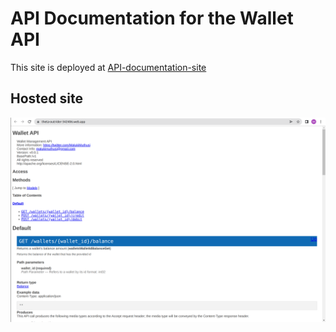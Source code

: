 # API Documentation for the Wallet API

This site is deployed at [API-documentation-site](1)

[1]: https://theta-outrider-342406.web.app

## Hosted site

![API-documentation-screenshot](site-screenshot.png)
